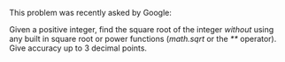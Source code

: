 This problem was recently asked by Google:

Given a positive integer, find the square root of the integer <em>without</em> using any built in square root or power functions (<em>math.sqrt</em> or the <em>**</em> operator). 
<br>Give accuracy up to 3 decimal points.
